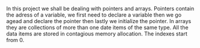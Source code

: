 In this project we shall be dealing with pointers and arrays.
Pointers contain the adress of a variable, we first need to declare a variable then we go agead and declare the pointer then lastly we initialize the pointer.
In arrays they are collections of more than one date items of the same type. All the data items are stored in contagious memory allocation. The indexes start from 0. 
